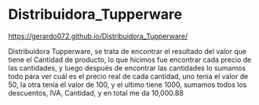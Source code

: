 # Distribuidora_Tupperware

https://gerardo072.github.io/Distribuidora_Tupperware/

Distribuidora Tupperware, se trata de encontrar el resultado del valor que tiene el Cantidad de producto, lo que hicimos fue encontrar cada precio de las cantidades, y luego después de encontrar las cantidades lo sumamos todo para ver cuál es el precio real de cada cantidad, uno tenia el valor de 50, la otra tenía el valor de 100, y el ultimo tiene 1000, sumamos todos los descuentos, IVA, Cantidad, y en total me da 10,000.88



